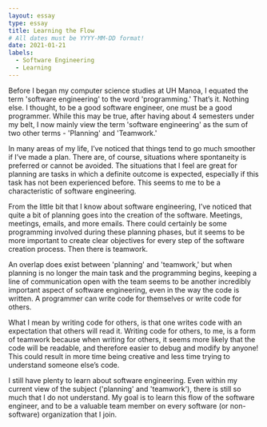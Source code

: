 ```yaml
---
layout: essay
type: essay
title: Learning the Flow
# All dates must be YYYY-MM-DD format!
date: 2021-01-21
labels:
  - Software Engineering
  - Learning
---
```


Before I began my computer science studies at UH Manoa, I equated the term 'software engineering' to the word 'programming.' That’s it. Nothing else. I thought, to be a good software engineer, one must be a good programmer. While this may be true, after having about 4 semesters under my belt, I now mainly view the term 'software engineering' as the sum of two other terms - 'Planning' and 'Teamwork.' 

In many areas of my life, I’ve noticed that things tend to go much smoother if I’ve made a plan. There are, of course, situations where spontaneity is preferred or cannot be avoided.  The situations that I feel are great for planning are tasks in which a definite outcome is expected, especially if this task has not been experienced before. This seems to me to be a characteristic of software engineering. 

From the little bit that I know about software engineering, I’ve noticed that quite a bit of planning goes into the creation of the software. Meetings, meetings, emails, and more emails. There could certainly be some programming involved during these planning phases, but it seems to be more important to create clear objectives for every step of the software creation process. Then there is teamwork. 

An overlap does exist between 'planning' and 'teamwork,' but when planning is no longer the main task and the programming begins, keeping a line of communication open with the team seems to be another incredibly important aspect of software engineering, even in the way the code is written. A programmer can write code for themselves or write code for others. 

What I mean by writing code for others, is that one writes code with an expectation that others will read it. Writing code for others, to me, is a form of teamwork because when writing for others, it seems more likely that the code will be readable, and therefore easier to debug and modify by anyone! This could result in more time being creative and less time trying to understand someone else’s code. 

I still have plenty to learn about software engineering. Even within my current view of the subject ('planning' and 'teamwork'), there is still so much that I do not understand. My goal is to learn this flow of the software engineer, and to be a valuable team member on every software (or non-software) organization that I join. 
